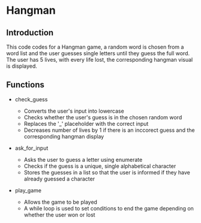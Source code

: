 # Hangman
## Introduction
This code codes for a Hangman game, a random word is chosen from a word list and the user guesses single letters until they guess the full word. The user has 5 lives, with every life lost, the corresponding hangman visual is displayed. 

## Functions
- check_guess
  - Converts the user's input into lowercase
  - Checks whether the user's guess is in the chosen random word
  - Replaces the '_' placeholder with the correct input
  - Decreases number of lives by 1 if there is an inccorect guess and the corresponding hangman display 

- ask_for_input
  - Asks the user to guess a letter using enumerate
  - Checks if the guess is a unique, single alphabetical character
  - Stores the guesses in a list so that the user is informed if they have already guessed a character

- play_game
	- Allows the game to be played
	- A while loop is used to set conditions to end the game depending on whether the user won or lost
